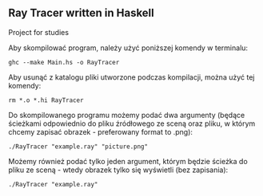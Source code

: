 ## Ray Tracer written in Haskell  

Project for studies

Aby skompilować program, należy użyć poniższej komendy w terminalu:

    ghc --make Main.hs -o RayTracer

Aby usunąć z katalogu pliki utworzone podczas kompilacji, można użyć tej komendy:

    rm *.o *.hi RayTracer

Do skompilowanego programu możemy podać dwa argumenty (będące ścieżkami odpowiednio do
    pliku źródłowego ze sceną oraz pliku, w którym chcemy zapisać obrazek - preferowany
    format to .png):

    ./RayTracer "example.ray" "picture.png"

Możemy również podać tylko jeden argument, którym będzie ścieżka do pliku
    ze sceną - wtedy obrazek tylko się wyświetli (bez zapisania):

    ./RayTracer "example.ray"
